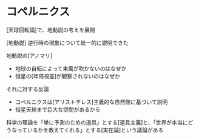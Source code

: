 # コペルニクス

[天球回転論]で、地動説の考えを展開

[地動説]
逆行時の現象について統一的に説明できた

地動説の[アノマリ]
- 地球の自転によって東風が吹かないのはなぜか
- 恒星の[年周視差]が観察されないのはなぜか

それに対する反論
- コペルニクスは[アリストテレス]主義的な自然館に基づいて説明
- 恒星天球まで巨大な空間があるから

科学の理論を「単に予測のための道具」とする[道具主義]と、「世界が本当にどうなっているかを教えてくれる」とする[実在論]という議論がある